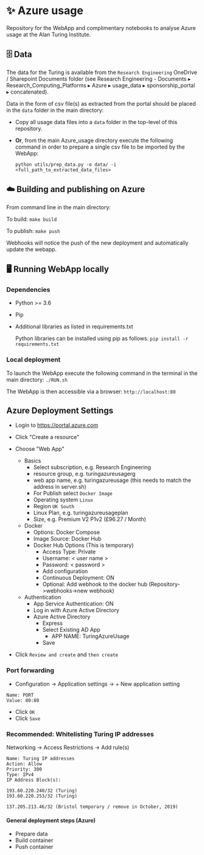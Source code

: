 # ✨ Azure usage

Repository for the WebApp and complimentary notebooks to analyse Azure usage at the Alan Turing Institute.

## 🗄️ Data

The data for the Turing is available from the `Research Engineering` OneDrive / Sharepoint Documents folder (⁨see Research Engineering - Documents⁩ ▸ ⁨Research_Computing_Platforms⁩ ▸ ⁨Azure⁩ ▸ ⁨usage_data⁩ ▸ ⁨sponsorship_portal⁩ ▸ concatenated).

Data in the form of csv file(s) as extracted from the portal should be placed in the `data` folder in the main directory:

- Copy all usage data files into a `data` folder in the top-level of this repository.

- **Or**, from the main Azure_usage directory execute the following command in order to prepare a single csv file to be imported by the WebApp:

  `python utils/prep_data.py -o data/ -i <full_path_to_extracted_data_files>`

## ☁️ Building and publishing on **Azure**

From command line in the main directory:

To build: `make build`

To publish: `make push`

Webhooks will notice the push of the new deployment and automatically update the webapp.

## 🖥️ Running WebApp locally

### Dependencies

- Python >= 3.6
- Pip
- Additional libraries as listed in requirements.txt

  Python libraries can be installed using pip as follows:
  `pip install -r requirements.txt`

### Local deployment

To launch the WebApp execute the following command in the terminal in the main directory:
`./RUN.sh`

The WebApp is then accessible via a browser:
`http://localhost:80`


## Azure Deployment Settings

- Login to https://portal.azure.com
- Click "Create a resource"
- Choose "Web App"
  - Basics
    - Select subscription, e.g. Research Engineering
    - resource group, e.g. turingazureusagerg
    - web app name, e.g. turingazureusage (this needs to match the address in server.sh)
    - For Publish select `Docker Image`
    - Operating system `Linux`
    - Region `UK South`
    - Linux Plan, e.g. turingazureusageplan
    - Size, e.g. Premium V2 P1v2 (£96.27 / Month)
  - Docker
    - Options: Docker Compose
    - Image Source: Docker Hub
    - Docker Hub Options (This is temporary)
      - Access Type: Private
      - Username: < user name >
      - Password: < password >
      - Add configuration
      - Continuous Deployment: ON
      - Optional: Add webhook to the docker hub (Repository->webhooks->new webhook)
  - Authentication
    - App Service Authentication: ON
    - Log in with Azure Active Directory
    - Azure Active Directory
      - Express
      - Select Existing AD App
        - APP NAME: TuringAzureUsage
      - Save

- Click `Review and create` and `then create`

### Port forwarding

- Configuration -> Application settings -> + New application setting

```
Name: PORT
Value: 80:80
```
- Click `OK`
- Click `Save`

### Recommended: Whitelisting Turing IP addresses

Networking -> Access Restrictions -> Add rule(s)
```
Name: Turing IP addresses
Action: Allow
Priority: 300
Type: IPv4
IP Address Block(s):

193.60.220.240/32 (Turing)
193.60.220.253/32 (Turing)

137.205.213.46/32 (Bristol temporary / remove in October, 2019)

```

#### General deployment steps (Azure)

- Prepare data
- Build container
- Push container
